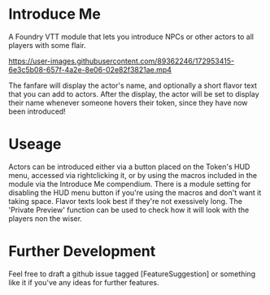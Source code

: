 # Introduce Me
A Foundry VTT module that lets you introduce NPCs or other actors to all players with some flair.

https://user-images.githubusercontent.com/89362246/172953415-6e3c5b08-657f-4a2e-8e06-02e82f3821ae.mp4

The fanfare will display the actor's name, and optionally a short flavor text that you can add to actors.
After the display, the actor will be set to display their name whenever someone hovers their token, since they have now been introduced!

# Useage
Actors can be introduced either via a button placed on the Token's HUD menu, accessed via rightclicking it, or by using the macros included in the module via the Introduce Me compendium. There is a module setting for disabling the HUD menu button if you're using the macros and don't want it taking space.
Flavor texts look best if they're not exessively long. The 'Private Preview' function can be used to check how it will look with the players non the wiser.

# Further Development
Feel free to draft a github issue tagged [FeatureSuggestion] or something like it if you've any ideas for further features.
